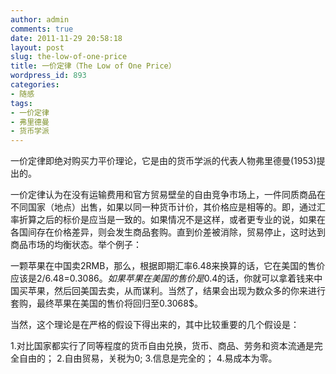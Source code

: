 ```yaml
---
author: admin
comments: true
date: 2011-11-29 20:58:18
layout: post
slug: the-low-of-one-price
title: 一价定律（The Low of One Price）
wordpress_id: 893
categories:
- 随感
tags:
- 一价定律
- 弗里德曼
- 货币学派
---
```


一价定律即绝对购买力平价理论，它是由的货币学派的代表人物弗里德曼(1953)提出的。 




一价定律认为在没有运输费用和官方贸易壁垒的自由竞争市场上，一件同质商品在不同国家（地点）出售，如果以同一种货币计价，其价格应是相等的。即，通过汇率折算之后的标价是应当是一致的。如果情况不是这样，或者更专业的说，如果在各国间存在价格差异，则会发生商品套购。直到价差被消除，贸易停止，这时达到商品市场的均衡状态。举个例子：




一颗苹果在中国卖2RMB，那么，根据即期汇率6.48来换算的话，它在美国的售价应该是2/6.48=0.3086$。如果苹果在美国的售价是0.4$的话，你就可以拿着钱来中国买苹果，然后回美国去卖，从而谋利。当然了，结果会出现为数众多的你来进行套购，最终苹果在美国的售价将回归至0.3068$。




当然，这个理论是在严格的假设下得出来的，其中比较重要的几个假设是：




1.对比国家都实行了同等程度的货币自由兑换，货币、商品、劳务和资本流通是完全自由的；
2.自由贸易，关税为0;
3.信息是完全的；
4.易成本为零。



